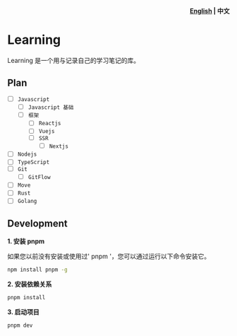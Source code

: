 <h4 align="right"><strong><a href="https://github.com/Belen-Luo/learning/blob/master/README.md">English</a></strong> | 中文</h4>

# Learning

Learning 是一个用与记录自己的学习笔记的库。

## Plan

- [ ] `Javascript`
  - [ ] `Javascript 基础`
  - [ ] `框架`
    - [ ] `Reactjs`
    - [ ] `Vuejs`
    - [ ] `SSR`
      - [ ] `Nextjs`
- [ ] `Nodejs`
- [ ] `TypeScript`
- [ ] `Git`
  - [ ] `GitFlow`
- [ ] `Move`
- [ ] `Rust`
- [ ] `Golang`

## Development

**1. 安装 pnpm**

如果您以前没有安装或使用过' pnpm '，您可以通过运行以下命令安装它。

```bash
npm install pnpm -g
```

**2. 安装依赖关系**

```bash
pnpm install
```

**3. 启动项目**

```bash
pnpm dev
```
